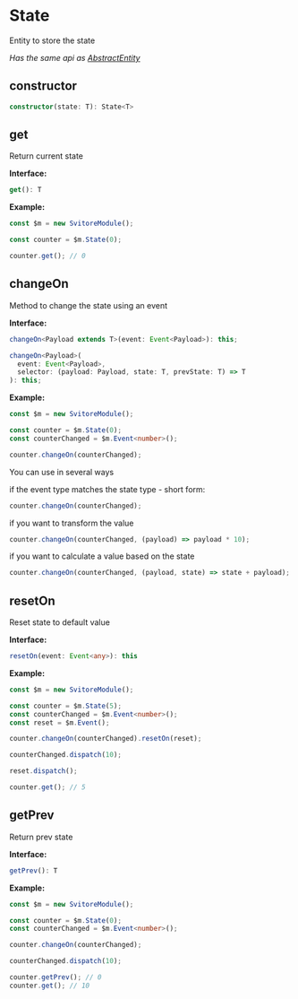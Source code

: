 # State

Entity to store the state

_Has the same api as [AbstractEntity](/entities/abstract-entity)_

## constructor

```ts
constructor(state: T): State<T>
```

## get

Return current state

**Interface:**

```ts
get(): T
```

**Example:**

```ts
const $m = new SvitoreModule();

const counter = $m.State(0);

counter.get(); // 0
```

## changeOn

Method to change the state using an event

**Interface:**

```ts
changeOn<Payload extends T>(event: Event<Payload>): this;
```

```ts
changeOn<Payload>(
  event: Event<Payload>,
  selector: (payload: Payload, state: T, prevState: T) => T
): this;
```

**Example:**

```ts
const $m = new SvitoreModule();

const counter = $m.State(0);
const counterChanged = $m.Event<number>();

counter.changeOn(counterChanged);
```

You can use in several ways

if the event type matches the state type - short form:

```ts
counter.changeOn(counterChanged);
```

if you want to transform the value

```ts
counter.changeOn(counterChanged, (payload) => payload * 10);
```

if you want to calculate a value based on the state

```ts
counter.changeOn(counterChanged, (payload, state) => state + payload);
```

## resetOn

Reset state to default value

**Interface:**

```ts
resetOn(event: Event<any>): this
```

**Example:**

```ts
const $m = new SvitoreModule();

const counter = $m.State(5);
const counterChanged = $m.Event<number>();
const reset = $m.Event();

counter.changeOn(counterChanged).resetOn(reset);

counterChanged.dispatch(10);

reset.dispatch();

counter.get(); // 5
```

## getPrev

Return prev state

**Interface:**

```ts
getPrev(): T
```

**Example:**

```ts
const $m = new SvitoreModule();

const counter = $m.State(0);
const counterChanged = $m.Event<number>();

counter.changeOn(counterChanged);

counterChanged.dispatch(10);

counter.getPrev(); // 0
counter.get(); // 10
```

